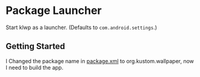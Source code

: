 # Package Launcher

Start klwp as a launcher. (Defaults to `com.android.settings`.)

## Getting Started

I Changed the package name in [package.xml](app/src/main/res/values/package.xml) to org.kustom.wallpaper, now I need to build the app.
